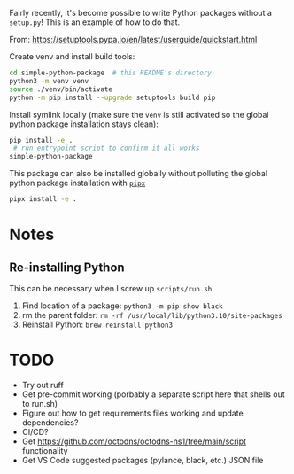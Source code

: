 Fairly recently, it's become possible to write Python packages without a `setup.py`! This is an example of how to do that.

From: https://setuptools.pypa.io/en/latest/userguide/quickstart.html

Create venv and install build tools:

```bash
cd simple-python-package  # this README's directory
python3 -m venv venv
source ./venv/bin/activate
python -m pip install --upgrade setuptools build pip
```

Install symlink locally (make sure the `venv` is still activated so the global python package installation stays clean):

```bash
pip install -e .
 # run entrypoint script to confirm it all works
simple-python-package
```

This package can also be installed globally without polluting the global python package installation with [`pipx`](https://pypa.github.io/pipx/)

```bash
pipx install -e .
```

# Notes

## Re-installing Python

This can be necessary when I screw up `scripts/run.sh`.

1. Find location of a package: `python3 -m pip show black`
2. rm the parent folder: `rm -rf /usr/local/lib/python3.10/site-packages`
3. Reinstall Python: `brew reinstall python3`

# TODO

- Try out ruff
- Get pre-commit working (porbably a separate script here that shells out to run.sh)
- Figure out how to get requirements files working and update dependencies?
- CI/CD?
- Get https://github.com/octodns/octodns-ns1/tree/main/script functionality
- Get VS Code suggested packages (pylance, black, etc.) JSON file